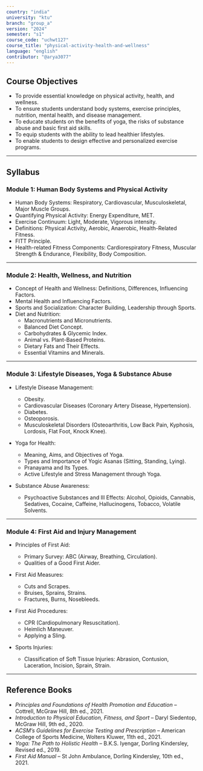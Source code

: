 ```yaml
---
country: "india"
university: "ktu"
branch: "group_a"
version: "2024"
semester: "s1"
course_code: "uchwt127"
course_title: "physical-activity-health-and-wellness"
language: "english"
contributor: "@arya3077"
---
```


## Course Objectives
- To provide essential knowledge on physical activity, health, and wellness.  
- To ensure students understand body systems, exercise principles, nutrition, mental health, and disease management.  
- To educate students on the benefits of yoga, the risks of substance abuse and basic first aid skills.  
- To equip students with the ability to lead healthier lifestyles.  
- To enable students to design effective and personalized exercise programs.  

---

## Syllabus

### Module 1: Human Body Systems and Physical Activity
- Human Body Systems: Respiratory, Cardiovascular, Musculoskeletal, Major Muscle Groups.  
- Quantifying Physical Activity: Energy Expenditure, MET.  
- Exercise Continuum: Light, Moderate, Vigorous intensity.  
- Definitions: Physical Activity, Aerobic, Anaerobic, Health-Related Fitness.  
- FITT Principle.  
- Health-related Fitness Components: Cardiorespiratory Fitness, Muscular Strength & Endurance, Flexibility, Body Composition.  

---

### Module 2: Health, Wellness, and Nutrition
- Concept of Health and Wellness: Definitions, Differences, Influencing Factors.  
- Mental Health and Influencing Factors.  
- Sports and Socialization: Character Building, Leadership through Sports.  
- Diet and Nutrition:  
  - Macronutrients and Micronutrients.  
  - Balanced Diet Concept.  
  - Carbohydrates & Glycemic Index.  
  - Animal vs. Plant-Based Proteins.  
  - Dietary Fats and Their Effects.  
  - Essential Vitamins and Minerals.  

---

### Module 3: Lifestyle Diseases, Yoga & Substance Abuse
- Lifestyle Disease Management:  
  - Obesity.  
  - Cardiovascular Diseases (Coronary Artery Disease, Hypertension).  
  - Diabetes.  
  - Osteoporosis.  
  - Musculoskeletal Disorders (Osteoarthritis, Low Back Pain, Kyphosis, Lordosis, Flat Foot, Knock Knee).  

- Yoga for Health:  
  - Meaning, Aims, and Objectives of Yoga.  
  - Types and Importance of Yogic Asanas (Sitting, Standing, Lying).  
  - Pranayama and Its Types.  
  - Active Lifestyle and Stress Management through Yoga.  

- Substance Abuse Awareness:  
  - Psychoactive Substances and Ill Effects: Alcohol, Opioids, Cannabis, Sedatives, Cocaine, Caffeine, Hallucinogens, Tobacco, Volatile Solvents.  

---

### Module 4: First Aid and Injury Management
- Principles of First Aid:  
  - Primary Survey: ABC (Airway, Breathing, Circulation).  
  - Qualities of a Good First Aider.  

- First Aid Measures:  
  - Cuts and Scrapes.  
  - Bruises, Sprains, Strains.  
  - Fractures, Burns, Nosebleeds.  

- First Aid Procedures:  
  - CPR (Cardiopulmonary Resuscitation).  
  - Heimlich Maneuver.  
  - Applying a Sling.  

- Sports Injuries:  
  - Classification of Soft Tissue Injuries: Abrasion, Contusion, Laceration, Incision, Sprain, Strain.  

---

## Reference Books
- *Principles and Foundations of Health Promotion and Education* – Cottrell, McGraw Hill, 8th ed., 2021.  
- *Introduction to Physical Education, Fitness, and Sport* – Daryl Siedentop, McGraw Hill, 9th ed., 2020.  
- *ACSM’s Guidelines for Exercise Testing and Prescription* – American College of Sports Medicine, Wolters Kluwer, 11th ed., 2021.  
- *Yoga: The Path to Holistic Health* – B.K.S. Iyengar, Dorling Kindersley, Revised ed., 2019.  
- *First Aid Manual* – St John Ambulance, Dorling Kindersley, 10th ed., 2021.  

